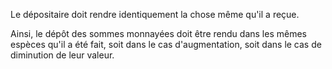   
 Le dépositaire doit rendre identiquement la chose même qu'il a reçue.  

  
 Ainsi, le dépôt des sommes monnayées doit être rendu dans les mêmes espèces qu'il a été fait, soit dans le cas d'augmentation, soit dans le cas de diminution de leur valeur.  
